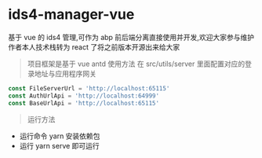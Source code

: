 # ids4-manager-vue

基于 vue 的 ids4 管理,可作为 abp 前后端分离直接使用并开发,欢迎大家参与维护作者本人技术栈转为 react 了将之前版本开源出来给大家

> 项目框架是基于 vue antd
> 使用方法 在 src/utils/server 里面配置对应的登录地址与应用程序网关

```js
const FileServerUrl = 'http://localhost:65115'
const AuthUrlApi = 'http://localhost:64999'
const BaseUrlApi = 'http://localhost:65115'
```

> 运行方法

- 运行命令 yarn 安装依赖包
- 运行 yarn serve 即可运行
